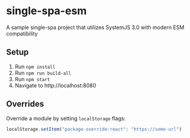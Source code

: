# single-spa-esm
A sample single-spa project that utilizes SystemJS 3.0 with modern ESM compatibility

## Setup

1. Run `npm install`
2. Run `npm run build-all`
3. Run `npm start`
4. Navigate to http://localhost:8080


## Overrides
Override a module by setting `localStorage` flags:

```js
localStorage.setItem("package-override:react": "https://some-url")
```
